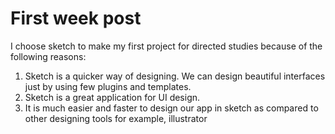 # First week post



I choose sketch to make my first project for directed studies because of the following reasons:
1. Sketch is a quicker way of designing. We can design beautiful interfaces just by using few plugins and templates. 
2. Sketch is a great application for UI design.
3. It is much easier and faster to design our app in sketch as compared to other designing tools for example, illustrator 
